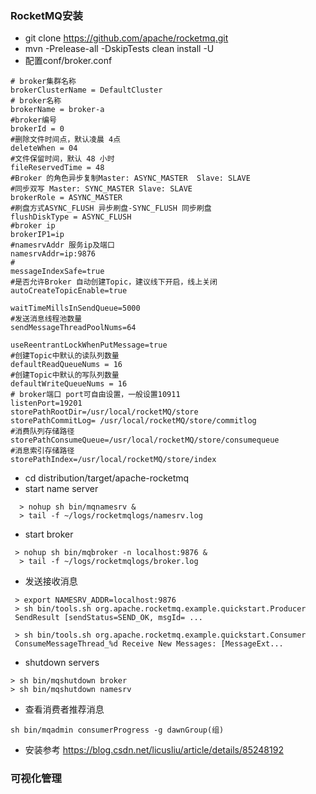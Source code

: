 ### RocketMQ安装
- git clone https://github.com/apache/rocketmq.git
-  mvn -Prelease-all -DskipTests clean install -U
- 配置conf/broker.conf
~~~
# broker集群名称
brokerClusterName = DefaultCluster
# broker名称
brokerName = broker-a
#broker编号
brokerId = 0
#删除文件时间点，默认凌晨 4点
deleteWhen = 04
#文件保留时间，默认 48 小时
fileReservedTime = 48
#Broker 的角色异步复制Master: ASYNC_MASTER  Slave: SLAVE
#同步双写 Master: SYNC_MASTER Slave: SLAVE
brokerRole = ASYNC_MASTER
#刷盘方式ASYNC_FLUSH 异步刷盘-SYNC_FLUSH 同步刷盘
flushDiskType = ASYNC_FLUSH
#broker ip
brokerIP1=ip
#namesrvAddr 服务ip及端口
namesrvAddr=ip:9876
#
messageIndexSafe=true
#是否允许Broker 自动创建Topic，建议线下开启，线上关闭
autoCreateTopicEnable=true

waitTimeMillsInSendQueue=5000
#发送消息线程池数量
sendMessageThreadPoolNums=64

useReentrantLockWhenPutMessage=true
#创建Topic中默认的读队列数量
defaultReadQueueNums = 16
#创建Topic中默认的写队列数量
defaultWriteQueueNums = 16
# broker端口 port可自由设置，一般设置10911
listenPort=19201
storePathRootDir=/usr/local/rocketMQ/store
storePathCommitLog= /usr/local/rocketMQ/store/commitlog
#消费队列存储路径
storePathConsumeQueue=/usr/local/rocketMQ/store/consumequeue
#消息索引存储路径
storePathIndex=/usr/local/rocketMQ/store/index
~~~
- cd distribution/target/apache-rocketmq
- start name server 
~~~
  > nohup sh bin/mqnamesrv &
  > tail -f ~/logs/rocketmqlogs/namesrv.log
~~~
- start broker
~~~
 > nohup sh bin/mqbroker -n localhost:9876 &
  > tail -f ~/logs/rocketmqlogs/broker.log 
~~~
- 发送接收消息
~~~
 > export NAMESRV_ADDR=localhost:9876
 > sh bin/tools.sh org.apache.rocketmq.example.quickstart.Producer
 SendResult [sendStatus=SEND_OK, msgId= ...

 > sh bin/tools.sh org.apache.rocketmq.example.quickstart.Consumer
 ConsumeMessageThread_%d Receive New Messages: [MessageExt...
~~~
- shutdown servers
~~~
> sh bin/mqshutdown broker
> sh bin/mqshutdown namesrv
~~~

- 查看消费者推荐消息
~~~
sh bin/mqadmin consumerProgress -g dawnGroup(组)
~~~
- 安装参考 https://blog.csdn.net/licusliu/article/details/85248192
### 可视化管理
